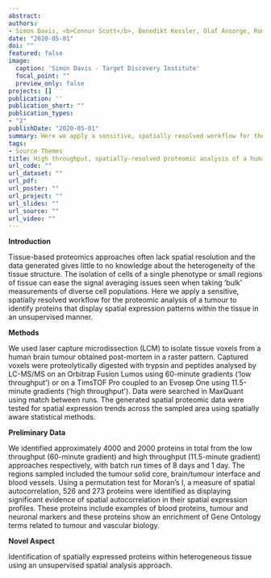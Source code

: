 ```yaml
---
abstract: 
authors:
- Simon Davis, <b>Connor Scott</b>, Benedikt Kessler, Olaf Ansorge, Roman Fischer
date: "2020-05-01"
doi: ""
featured: false
image:
  caption: 'Simon Davis - Target Discovery Institute'
  focal_point: ""
  preview_only: false
projects: []
publication: ''
publication_short: ""
publication_types:
- "2"
publishDate: "2020-05-01" 
summary: Here we apply a sensitive, spatially resolved workflow for the proteomic analysis of a tumour to identify proteins that display spatial expression patterns within the tissue in an unsupervised manner. <i>Article and Poster - ASMS Conference on Mass Spectrometry and Allied Topics, May 31st - June 4th 2020</i>
tags:
- Source Themes
title: High throughput, spatially-resolved proteomic analysis of a human brain tumour
url_code: ""
url_dataset: ""
url_pdf: 
url_poster: ""
url_project: ""
url_slides: ""
url_source: ""
url_video: ""
---
```

<b>Introduction</b>

Tissue-based proteomics approaches often lack spatial resolution and the data generated gives little to no knowledge about the heterogeneity of the tissue structure. The isolation of cells of a single phenotype or small regions of tissue can ease the signal averaging issues seen when taking ‘bulk’ measurements of diverse cell populations. Here we apply a sensitive, spatially resolved workflow for the proteomic analysis of a tumour to identify proteins that display spatial expression patterns within the tissue in an unsupervised manner.

<b>Methods</b>

We used laser capture microdissection (LCM) to isolate tissue voxels from a human brain tumour obtained post-mortem in a raster pattern. Captured voxels were proteolytically digested with trypsin and peptides analysed by LC-MS/MS on an Orbitrap Fusion Lumos using 60-minute gradients (‘low throughput') or on a TimsTOF Pro coupled to an Evosep One using 11.5-minute gradients (‘high throughput'). Data were searched in MaxQuant using match between runs. The generated spatial proteomic data were tested for spatial expression trends across the sampled area using spatially aware statistical methods.

<b>Preliminary Data</b>

We identified approximately 4000 and 2000 proteins in total from the low throughput (60-minute gradient) and high throughput (11.5-minute gradient) approaches respectively, with batch run times of 8 days and 1 day. The regions sampled included the tumour solid core, brain/tumour interface and blood vessels. Using a permutation test for Moran’s I, a measure of spatial autocorrelation, 526 and 273 proteins were identified as displaying significant evidence of spatial autocorrelation in their spatial expression profiles. These proteins include examples of blood proteins, tumour and neuronal markers and these proteins show an enrichment of Gene Ontology terms related to tumour and vascular biology.

<b>Novel Aspect</b>

Identification of spatially expressed proteins within heterogeneous tissue using an unsupervised spatial analysis approach.